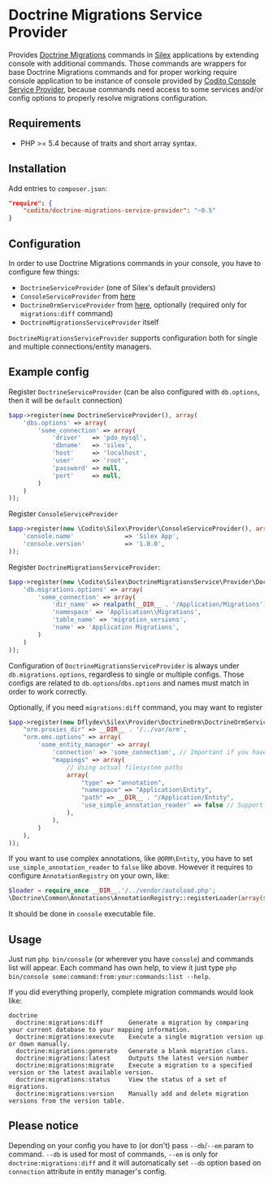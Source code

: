Doctrine Migrations Service Provider
====================================

Provides [Doctrine Migrations](https://github.com/doctrine/migrations) commands in [Silex](http://silex.sensiolabs.org/) applications by extending console with additional commands. Those commands are wrappers for base Doctrine Migrations commands and for proper working require console application to be instance of console provided by [Codito Console Service Provider](https://github.com/CoditoNet/silex-console-provider), because commands need access to some services and/or config options to properly resolve migrations configuration.

Requirements
------------

 * PHP >= 5.4 because of traits and short array syntax.

Installation
------------

Add entries to `composer.json`:

```json
"require": {
    "codito/doctrine-migrations-service-provider": "~0.5"
}
```

Configuration
-------------

In order to use Doctrine Migrations commands in your console, you have to configure few things:

 * `DoctrineServiceProvider` (one of Silex's default providers)
 * `ConsoleServiceProvider` from [here](https://github.com/CoditoNet/silex-console-provider)
 * `DoctrineOrmServiceProvider` from [here](https://github.com/dflydev/dflydev-doctrine-orm-service-provider), optionally (required only for `migrations:diff` command)
 * `DoctrineMigrationsServiceProvider` itself

`DoctrineMigrationsServiceProvider` supports configuration both for single and multiple connections/entity managers.

Example config
--------------

Register `DoctrineServiceProvider` (can be also configured with `db.options`, then it will be `default` connection)

```php
$app->register(new DoctrineServiceProvider(), array(
    'dbs.options' => array(
        'some_connection' => array(
            'driver'   => 'pdo_mysql',
            'dbname'   => 'silex',
            'host'     => 'localhost',
            'user'     => 'root',
            'password' => null,
            'port'     => null,
        )
    )
));
```

Register `ConsoleServiceProvider`

```php
$app->register(new \Codito\Silex\Provider\ConsoleServiceProvider(), array(
    'console.name'              => 'Silex App',
    'console.version'           => '1.0.0',
));
```

Register `DoctrineMigrationsServiceProvider`:

```php
$app->register(new \Codito\Silex\DoctrineMigrationsService\Provider\DoctrineMigrationsServiceProvider(), array(
    'db.migrations.options' => array(
        'some_connection' => array(
            'dir_name' => realpath(__DIR__ . '/Application/Migrations'),
            'namespace' => 'Application\\Migrations',
            'table_name' => 'migration_versions',
            'name' => 'Application Migrations',
        )
    )
));
```

Configuration of `DoctrineMigrationsServiceProvider` is always under `db.migrations.options`, regardless to single or multiple configs. Those configs are related to `db.options`/`dbs.options` and names must match in order to work correctly.

Optionally, if you need `migrations:diff` command, you may want to register 

```php
$app->register(new Dflydev\Silex\Provider\DoctrineOrm\DoctrineOrmServiceProvider(), array(
    "orm.proxies_dir" => __DIR__ . '/../var/orm',
    "orm.ems.options" => array(
        'some_entity_manager' => array(
            'connection' => 'some_connection', // Important if you have custom connection name
            "mappings" => array(
                // Using actual filesystem paths
                array(
                    "type" => "annotation",
                    "namespace" => "Application\Entity",
                    "path" => __DIR__ . "/Application/Entity",
                    'use_simple_annotation_reader' => false // Support for "use Doctrine\ORM\Mapping AS ORM" -> "@ORM\Entity"
                ),
            ),
        )
    ),
));
```

If you want to use complex annotations, like `@ORM\Entity`, you have to set `use_simple_annotation_reader` to `false` like above. However it requires to configure `AnnotationRegistry` on your own, like:

```php
$loader = require_once __DIR__.'/../vendor/autoload.php';
\Doctrine\Common\Annotations\AnnotationRegistry::registerLoader(array($loader, 'loadClass'));
```

It should be done in `console` executable file.

Usage
-----

Just run `php bin/console` (or wherever you have `console`) and commands list will appear. Each command has own help, to view it just type `php bin/console some:command:from:your:commands:list --help`.

If you did everything properly, complete migration commands would look like:

```
doctrine
  doctrine:migrations:diff       Generate a migration by comparing your current database to your mapping information.
  doctrine:migrations:execute    Execute a single migration version up or down manually.
  doctrine:migrations:generate   Generate a blank migration class.
  doctrine:migrations:latest     Outputs the latest version number
  doctrine:migrations:migrate    Execute a migration to a specified version or the latest available version.
  doctrine:migrations:status     View the status of a set of migrations.
  doctrine:migrations:version    Manually add and delete migration versions from the version table.
```

Please notice
-------------

Depending on your config you have to (or don't) pass `--db`/`--em` param to command. `--db` is used for most of commands, `--em` is only for `doctrine:migrations:diff` and it will automatically set `--db` option based on `connection` attribute in entity manager's config.